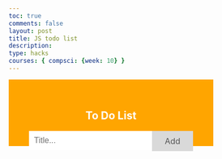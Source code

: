 ```yaml
---
toc: true
comments: false
layout: post
title: JS todo list
description: 
type: hacks
courses: { compsci: {week: 10} }
---
```

<html>
<head>
  <style>
    * {
        box-sizing: border-box;
    }

    ul {
        margin: 0;
        padding: 0;
    }

    ul li {
        cursor: pointer;
        position: relative;
        padding: 12px 8px 12px 40px;
        background: #eee;
        font-size: 18px;
        transition: 0.2s;

        -webkit-user-select: none;
        -moz-user-select: none;
        -ms-user-select: none;
        user-select: none;
    }

    ul li:nth-child(odd) {
        background: #f9f9f9;
    }

    ul li:hover {
        background: #ddd;
    }

    ul li.checked {
        background: #888;
        color: #fff;
        text-decoration: line-through;
    }
    ul li.checked::before {
        content: '';
        position: absolute;
        border-color: #fff;
        border-style: solid;
        border-width: 0 2px 2px 0;
        top: 10px;
        left: 16px;
        transform: rotate(45deg);
        height: 15px;
        width: 7px;
    }

   
    .close {
        position: absolute;
        right: 0;
        top: 0;
        padding: 12px 16px 12px 16px;
        cursor: pointer; 
    }

    .close:hover {
        background-color: #f44336;
        color: white;
    }

    
    .header {
        background-color: #FFA500;
        padding: 30px 40px;
        color: white;
        text-align: center;
    }

    
    .header:after {
        content: "";
        display: table;
        clear: both;
    }

    input {
        margin: 0;
        border: none;
        border-radius: 0;
        width: 75%;
        padding: 10px;
        float: left;
        font-size: 16px;
    }

    .addBtn {
        padding: 10px;
        width: 25%;
        background: #d9d9d9;
        color: #555;
        float: left;
        text-align: center;
        font-size: 16px;
        cursor: pointer;
        transition: 0.3s;
        border-radius: 0;
    }

    .addBtn:hover {
        background-color: #bbb;
    }
  </style>
</head>
<body>

<div id="myDIV" class="header">
  <h2>To Do List</h2>
  <input type="text" id="myInput" placeholder="Title...">
  <span onclick="newElement()" class="addBtn">Add</span>
</div>

<ul id="myUL">
</ul>

<script>
var list = document.querySelector('ul');
list.addEventListener('click', function(ev) {
  if (ev.target.className === 'close') {
    var div = ev.target.parentElement;
    div.style.display = "none";
  }
  else if (ev.target.tagName === 'LI') {
    ev.target.classList.toggle('checked');
  }
}, false);

function newElement() {
  var li = document.createElement("li");
  var inputValue = document.getElementById("myInput").value;
  var t = document.createTextNode(inputValue);
  li.appendChild(t);
  if (inputValue === '') {
    alert("You must write something!");
  } else {
    document.getElementById("myUL").appendChild(li);
  }
  document.getElementById("myInput").value = "";

  var span = document.createElement("SPAN");
  var txt = document.createTextNode("\u00D7");
  span.className = "close";
  span.appendChild(txt);
  li.appendChild(span);
}
</script>

</body>
</html>
